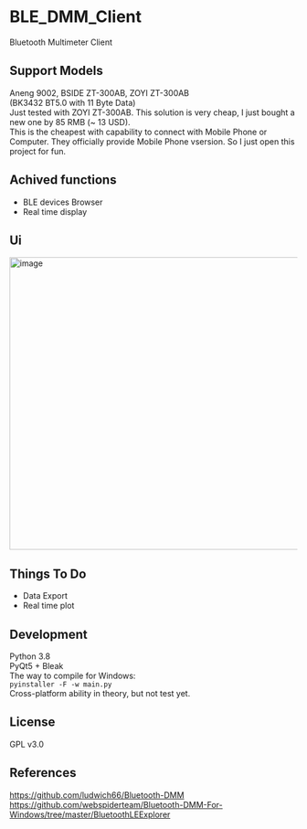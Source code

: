 # BLE_DMM_Client
Bluetooth Multimeter Client
## Support Models
Aneng 9002, BSIDE ZT-300AB, ZOYI ZT-300AB <br>
(BK3432 BT5.0 with 11 Byte Data) <br>
Just tested with ZOYI ZT-300AB. This solution is very cheap, I just bought a new one by 85 RMB (~ 13 USD). <br>
This is the cheapest with capability to connect with Mobile Phone or Computer. They officially provide Mobile Phone vsersion. So I just open this project for fun. <br>
## Achived functions
- BLE devices Browser <br>
- Real time display <br>
## Ui
<img width="512" alt="image" src="https://user-images.githubusercontent.com/45794975/169850282-e5b92050-d4e4-4bbd-a300-ee410a5a40ed.png">

## Things To Do
- Data Export <br>
- Real time plot <br>
## Development
Python 3.8 <br>
PyQt5 + Bleak <br>
The way to compile for Windows: <br>
`pyinstaller -F -w main.py`<br>
Cross-platform ability in theory, but not test yet. <br>
## License
GPL v3.0
## References
https://github.com/ludwich66/Bluetooth-DMM <br>
https://github.com/webspiderteam/Bluetooth-DMM-For-Windows/tree/master/BluetoothLEExplorer
